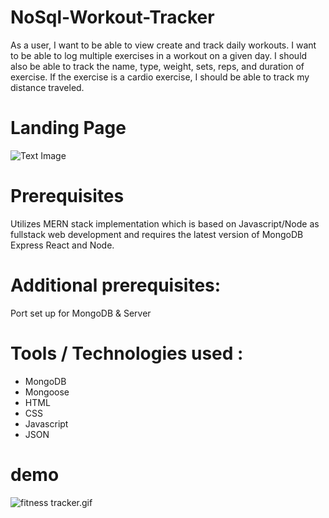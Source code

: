 # NoSql-Workout-Tracker
As a user, I want to be able to view create and track daily workouts. I want to be able to log multiple exercises in a workout on a given day. I should also be able to track the name, type, weight, sets, reps, and duration of exercise. If the exercise is a cardio exercise, I should be able to track my distance traveled.

# Landing Page
![Text Image](fitness%20tracker%20gif.gif)
# Prerequisites
Utilizes MERN stack implementation which is based on Javascript/Node as fullstack web development and requires the latest version of MongoDB Express React and Node.

# Additional prerequisites:
Port set up for MongoDB & Server

# Tools / Technologies used :
* MongoDB
* Mongoose
* HTML
* CSS
* Javascript
* JSON

# demo
![fitness tracker.gif](https://github.com/sarita87das/NoSql-Workout-Tracker/blob/master/fitness%20tracker%20gif.gif)